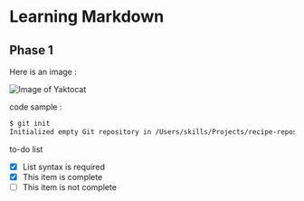 # Learning Markdown
## Phase 1

Here is an image :

![Image of Yaktocat](https://octodex.github.com/images/yaktocat.png)

code sample :
```bash
$ git init
Initialized empty Git repository in /Users/skills/Projects/recipe-repository/.git/
```
to-do list

- [x] List syntax is required
- [x] This item is complete
- [ ] This item is not complete
